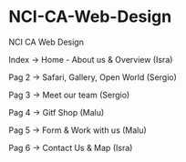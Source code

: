 # NCI-CA-Web-Design
NCI CA Web Design 

Index -> Home - About us & Overview (Isra)

Pag 2 -> Safari, Gallery, Open World (Sergio)

Pag 3 -> Meet our team (Sergio)

Pag 4 -> Gitf Shop (Malu)

Pag 5 -> Form & Work with us (Malu)

Pag 6 -> Contact Us & Map (Isra)
